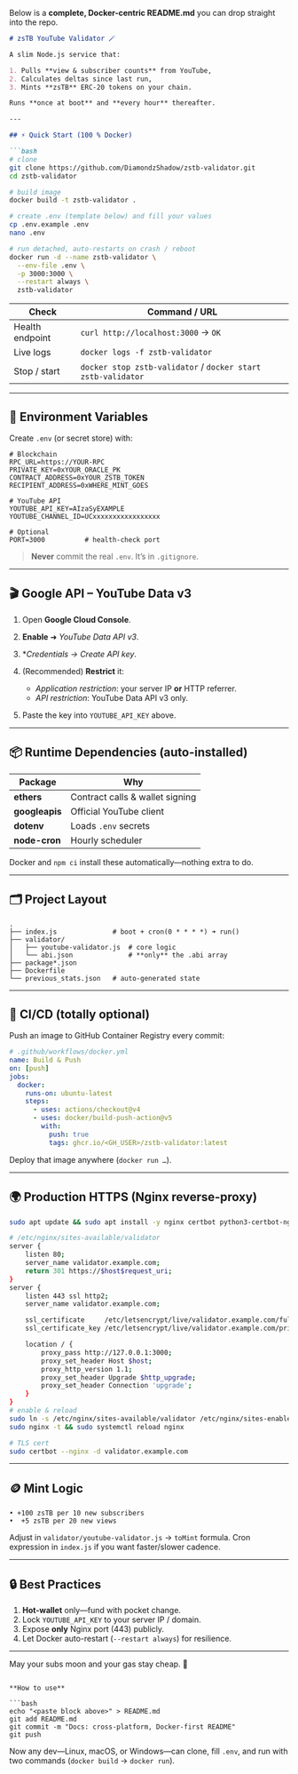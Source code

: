 Below is a **complete, Docker-centric README.md** you can drop straight into the repo.

````markdown
# zsTB YouTube Validator 🪄

A slim Node.js service that:

1. Pulls **view & subscriber counts** from YouTube,  
2. Calculates deltas since last run,  
3. Mints **zsTB** ERC-20 tokens on your chain.

Runs **once at boot** and **every hour** thereafter.

---

## ⚡ Quick Start (100 % Docker)

```bash
# clone
git clone https://github.com/DiamondzShadow/zstb-validator.git
cd zstb-validator

# build image
docker build -t zstb-validator .

# create .env (template below) and fill your values
cp .env.example .env
nano .env

# run detached, auto-restarts on crash / reboot
docker run -d --name zstb-validator \
  --env-file .env \
  -p 3000:3000 \
  --restart always \
  zstb-validator
````

| Check           | Command / URL                                                |
| --------------- | ------------------------------------------------------------ |
| Health endpoint | `curl http://localhost:3000` → `OK`                          |
| Live logs       | `docker logs -f zstb-validator`                              |
| Stop / start    | `docker stop zstb-validator` / `docker start zstb-validator` |

---

## 🔑 Environment Variables

Create `.env` (or secret store) with:

```dotenv
# Blockchain
RPC_URL=https://YOUR-RPC
PRIVATE_KEY=0xYOUR_ORACLE_PK
CONTRACT_ADDRESS=0xYOUR_ZSTB_TOKEN
RECIPIENT_ADDRESS=0xWHERE_MINT_GOES

# YouTube API
YOUTUBE_API_KEY=AIzaSyEXAMPLE
YOUTUBE_CHANNEL_ID=UCxxxxxxxxxxxxxxxxx

# Optional
PORT=3000          # health-check port
```

> **Never** commit the real `.env`. It’s in `.gitignore`.

---

## 🎬 Google API – YouTube Data v3

1. Open **Google Cloud Console**.
2. **Enable** ➜ *YouTube Data API v3*.
3. \**Credentials → Create API key*.
4. (Recommended) **Restrict** it:

   * *Application restriction*: your server IP **or** HTTP referrer.
   * *API restriction*: YouTube Data API v3 only.
5. Paste the key into `YOUTUBE_API_KEY` above.

---

## 📦 Runtime Dependencies (auto-installed)

| Package        | Why                             |
| -------------- | ------------------------------- |
| **ethers**     | Contract calls & wallet signing |
| **googleapis** | Official YouTube client         |
| **dotenv**     | Loads `.env` secrets            |
| **node-cron**  | Hourly scheduler                |

Docker and `npm ci` install these automatically—nothing extra to do.

---

## 🗂 Project Layout

```
.
├── index.js              # boot + cron(0 * * * *) ➜ run()
├── validator/
│   ├── youtube-validator.js  # core logic
│   └── abi.json              # **only** the .abi array
├── package*.json
├── Dockerfile
└── previous_stats.json   # auto-generated state
```

---

## 🔄 CI/CD (totally optional)

Push an image to GitHub Container Registry every commit:

```yaml
# .github/workflows/docker.yml
name: Build & Push
on: [push]
jobs:
  docker:
    runs-on: ubuntu-latest
    steps:
      - uses: actions/checkout@v4
      - uses: docker/build-push-action@v5
        with:
          push: true
          tags: ghcr.io/<GH_USER>/zstb-validator:latest
```

Deploy that image anywhere (`docker run …`).

---

## 🌍 Production HTTPS (Nginx reverse-proxy)

```bash
sudo apt update && sudo apt install -y nginx certbot python3-certbot-nginx

# /etc/nginx/sites-available/validator
server {
    listen 80;
    server_name validator.example.com;
    return 301 https://$host$request_uri;
}
server {
    listen 443 ssl http2;
    server_name validator.example.com;

    ssl_certificate     /etc/letsencrypt/live/validator.example.com/fullchain.pem;
    ssl_certificate_key /etc/letsencrypt/live/validator.example.com/privkey.pem;

    location / {
        proxy_pass http://127.0.0.1:3000;
        proxy_set_header Host $host;
        proxy_http_version 1.1;
        proxy_set_header Upgrade $http_upgrade;
        proxy_set_header Connection 'upgrade';
    }
}
# enable & reload
sudo ln -s /etc/nginx/sites-available/validator /etc/nginx/sites-enabled/
sudo nginx -t && sudo systemctl reload nginx

# TLS cert
sudo certbot --nginx -d validator.example.com
```

---

## 🪙 Mint Logic

```
• +100 zsTB per 10 new subscribers
•  +5 zsTB per 20 new views
```

Adjust in `validator/youtube-validator.js` → `toMint` formula.
Cron expression in `index.js` if you want faster/slower cadence.

---

## 🔒 Best Practices

1. **Hot-wallet** only—fund with pocket change.
2. Lock `YOUTUBE_API_KEY` to your server IP / domain.
3. Expose **only** Nginx port (443) publicly.
4. Let Docker auto-restart (`--restart always`) for resilience.

---

May your subs moon and your gas stay cheap. 🚀

````

**How to use**

```bash
echo "<paste block above>" > README.md
git add README.md
git commit -m "Docs: cross-platform, Docker-first README"
git push
````

Now any dev—Linux, macOS, or Windows—can clone, fill `.env`, and run with two commands (`docker build` → `docker run`).

